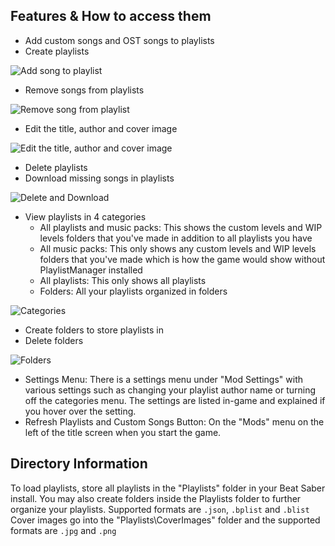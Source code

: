 ## Features & How to access them
- Add custom songs and OST songs to playlists
- Create playlists

![Add song to playlist](https://github.com/rithik-b/PlaylistManager/blob/master/img/add.gif?raw=true)
- Remove songs from playlists

![Remove song from playlist](https://github.com/rithik-b/PlaylistManager/blob/master/img/remove.gif?raw=true)
- Edit the title, author and cover image

![Edit the title, author and cover image](https://github.com/rithik-b/PlaylistManager/blob/master/img/details.gif?raw=true)
- Delete playlists
- Download missing songs in playlists

![Delete and Download](https://github.com/rithik-b/PlaylistManager/blob/master/img/view.png?raw=true)
- View playlists in 4 categories
	-   All playlists and music packs: This shows the custom levels and WIP levels folders that you've made in addition to all playlists you have
	-   All music packs: This only shows any custom levels and WIP levels folders that you've made which is how the game would show without PlaylistManager installed
	-   All playlists: This only shows all playlists
	-   Folders: All your playlists organized in folders
	
![Categories](https://github.com/rithik-b/PlaylistManager/blob/master/img/categories.gif?raw=true)
- Create folders to store playlists in
- Delete folders

![Folders](https://github.com/rithik-b/PlaylistManager/blob/master/img/folders.gif?raw=true)
- Settings Menu: There is a settings menu under "Mod Settings" with various settings such as changing your playlist author name or turning off the categories menu. The settings are listed in-game and explained if you hover over the setting.
- Refresh Playlists and Custom Songs Button: On the "Mods" menu on the left of the title screen when you start the game.
## Directory Information
To load playlists, store all playlists in the "Playlists" folder in your Beat Saber install. You may also create folders inside the Playlists folder to further organize your playlists. Supported formats are `.json`, `.bplist` and `.blist`
Cover images go into the "Playlists\CoverImages" folder and the supported formats are `.jpg` and `.png`